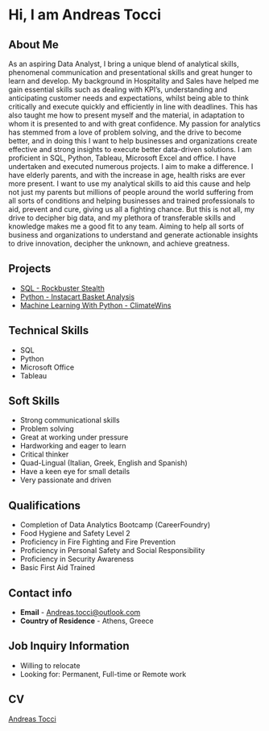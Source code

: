 # Hi, I am Andreas Tocci 

## About Me
As an aspiring Data Analyst, I bring a unique blend of analytical skills, phenomenal 
communication and presentational skills and great hunger to learn and develop. My 
background in Hospitality and Sales have helped me gain essential skills such as 
dealing with KPI’s, understanding and anticipating customer needs and expectations, 
whilst being able to think critically and execute quickly and efficiently in line with deadlines. 
This has also taught me how to present myself and the material, in adaptation to whom it is presented 
to and with great confidence. My passion for analytics has stemmed from a love of 
problem solving, and the drive to become better, and in doing this I want to help businesses 
and organizations create effective and strong insights to execute better data-driven 
solutions. 
I am proficient in SQL, Python, Tableau, Microsoft Excel and office. I have undertaken 
and executed numerous projects. I aim to make a difference. I have elderly parents, and 
with the increase in age, health risks are ever more present. I want to use my analytical 
skills to aid this cause and help not just my parents but millions of people around the 
world suffering from all sorts of conditions and helping businesses and trained 
professionals to aid, prevent and cure, giving us all a fighting chance. 
But this is not all, my drive to decipher big data, and my plethora of transferable skills 
and knowledge makes me a good fit to any team. Aiming to help all sorts of business 
and organizations to understand and generate actionable insights to drive innovation, 
decipher the unknown, and achieve greatness.

## Projects
- [SQL - Rockbuster Stealth](https://github.com/AndreasTocci/SQL---Rockbuster-Stealth-Data-Analysis-Project)
- [Python - Instacart Basket Analysis](https://github.com/AndreasTocci/Python---Instacart-Basket-Analysis)
- [Machine Learning With Python - ClimateWins](https://github.com/AndreasTocci/Machine-Learning-with-Python-Weather-Conditions-and-Climate-Change-with-ClimateWins)

## Technical Skills
- SQL
- Python
- Microsoft Office
- Tableau

## Soft Skills
- Strong communicational skills
- Problem solving
- Great at working under pressure
- Hardworking and eager to learn
- Critical thinker
- Quad-Lingual (Italian, Greek, English and Spanish)
- Have a keen eye for small details
- Very passionate and driven

## Qualifications
- Completion of Data Analytics Bootcamp (CareerFoundry)
- Food Hygiene and Safety Level 2
- Proficiency in Fire Fighting and Fire Prevention
- Proficiency in Personal Safety and Social Responsibility
- Proficiency in Security Awareness
- Basic First Aid Trained
  
## Contact info
 - **Email** - Andreas.tocci@outlook.com
 - **Country of Residence** - Athens, Greece

## Job Inquiry Information
- Willing to relocate
- Looking for: Permanent, Full-time or Remote work

## CV
[Andreas Tocci](https://1drv.ms/b/c/653fe6a2cc65259b/EVcgikXqmhFOuNLqwmVom0UBhINXwAUtv9kQYtNQGMkQ_A?e=mBfiAY)


<!--
**AndreasTocci/AndreasTocci** is a ✨ _special_ ✨ repository because its `README.md` (this file) appears on your GitHub profile.



